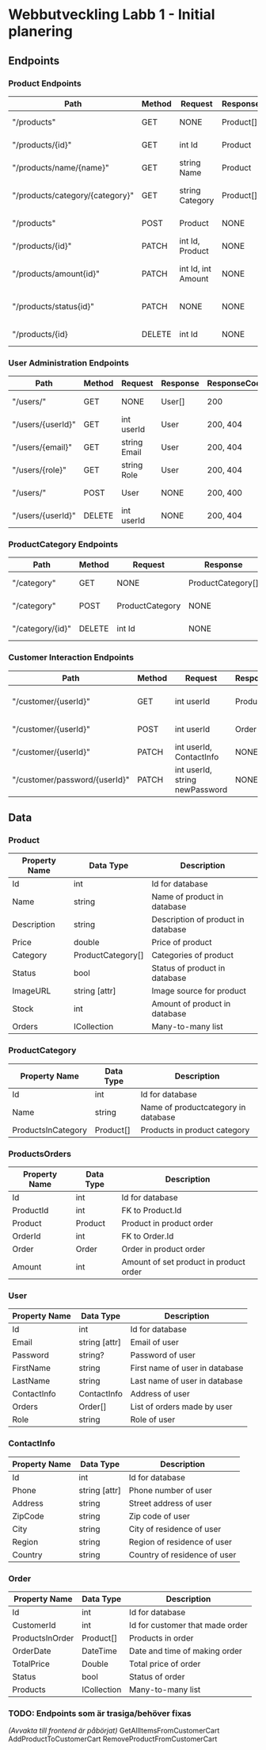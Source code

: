 # Webbutveckling Labb 1 - Initial planering

## Endpoints

### Product Endpoints

| Path                            | Method | Request            | Response  | ResponseCodes | Description                  | TODO |
| ------------------------------- | ------ | ------------------ | --------- | ------------- | ---------------------------- | ---- |
| "/products"                     | GET    | NONE               | Product[] | 200, 404      | Get all products             |      |
| "/products/{id}"                | GET    | int Id             | Product   | 200, 404      | Get product by id            |      |
| "/products/name/{name}"         | GET    | string Name        | Product   | 200, 404      | Get product by name          |      |
| "/products/category/{category}" | GET    | string Category    | Product[] | 200, 404      | Get all products in category |      |
| "/products"                     | POST   | Product            | NONE      | 200, 400      | Add new product              |      |
| "/products/{id}"                | PATCH  | int Id, Product    | NONE      | 200, 400      | Update product               |      |
| "/products/amount{id}"          | PATCH  | int Id, int Amount | NONE      |               | Add amount to inventory      | FIX  |
| "/products/status{id}"          | PATCH  | NONE               | NONE      |               | Toggle status on product     | FIX  |
| "/products/{id}                 | DELETE | int Id             | NONE      | 200, 404      | Delete product               |      |

### User Administration Endpoints

| Path              | Method | Request      | Response | ResponseCodes | Description       |
| ----------------- | ------ | ------------ | -------- | ------------- | ----------------- |
| "/users/"         | GET    | NONE         | User[]   | 200           | Get all users     |
| "/users/{userId}" | GET    | int userId   | User     | 200, 404      | Get user by id    |
| "/users/{email}"  | GET    | string Email | User     | 200, 404      | Get user by email |
| "/users/{role}"   | GET    | string Role  | User     | 200, 404      | Get user by role  |
| "/users/"         | POST   | User         | NONE     | 200, 400      | Add new user      |
| "/users/{userId}" | DELETE | int userId   | NONE     | 200, 404      | Delete user       |

### ProductCategory Endpoints

| Path             | Method | Request         | Response          | ResponseCodes | Description        |
| ---------------- | ------ | --------------- | ----------------- | ------------- | ------------------ |
| "/category"      | GET    | NONE            | ProductCategory[] | 200           | Get all categories |
| "/category"      | POST   | ProductCategory | NONE              | 200, 400      | Add new category   |
| "/category/{id}" | DELETE | int Id          | NONE              | 200, 404      | Delete category    |

### Customer Interaction Endpoints

| Path                          | Method | Request                        | Response  | ResponseCodes | Description                  |
| ----------------------------- | ------ | ------------------------------ | --------- | ------------- | ---------------------------- |
| "/customer/{userId}"          | GET    | int userId                     | Product[] | 200, 400      | Get all items from user cart |
| "/customer/{userId}"          | POST   | int userId                     | Order     | 200, 400      | Create a user order          |
| "/customer/{userId}"          | PATCH  | int userId, ContactInfo        | NONE      | 200, 404      | Update user info             |
| "/customer/password/{userId}" | PATCH  | int userId, string newPassword | NONE      | 200, 404      | Update user password         |

## Data

### Product

| Property Name | Data Type                  | Description                        |
| ------------- | -------------------------- | ---------------------------------- |
| Id            | int                        | Id for database                    |
| Name          | string                     | Name of product in database        |
| Description   | string                     | Description of product in database |
| Price         | double                     | Price of product                   |
| Category      | ProductCategory[]          | Categories of product              |
| Status        | bool                       | Status of product in database      |
| ImageURL      | string [attr]              | Image source for product           |
| Stock         | int                        | Amount of product in database      |
| Orders        | ICollection<ProductOrders> | Many-to-many list                  |

### ProductCategory

| Property Name      | Data Type | Description                         |
| ------------------ | --------- | ----------------------------------- |
| Id                 | int       | Id for database                     |
| Name               | string    | Name of productcategory in database |
| ProductsInCategory | Product[] | Products in product category        |

### ProductsOrders

| Property Name | Data Type | Description                            |
| ------------- | --------- | -------------------------------------- |
| Id            | int       | Id for database                        |
| ProductId     | int       | FK to Product.Id                       |
| Product       | Product   | Product in product order               |
| OrderId       | int       | FK to Order.Id                         |
| Order         | Order     | Order in product order                 |
| Amount        | int       | Amount of set product in product order |

### User

| Property Name | Data Type     | Description                    |
| ------------- | ------------- | ------------------------------ |
| Id            | int           | Id for database                |
| Email         | string [attr] | Email of user                  |
| Password      | string?       | Password of user               |
| FirstName     | string        | First name of user in database |
| LastName      | string        | Last name of user in database  |
| ContactInfo   | ContactInfo   | Address of user                |
| Orders        | Order[]       | List of orders made by user    |
| Role          | string        | Role of user                   |

### ContactInfo

| Property Name | Data Type     | Description                  |
| ------------- | ------------- | ---------------------------- |
| Id            | int           | Id for database              |
| Phone         | string [attr] | Phone number of user         |
| Address       | string        | Street address of user       |
| ZipCode       | string        | Zip code of user             |
| City          | string        | City of residence of user    |
| Region        | string        | Region of residence of user  |
| Country       | string        | Country of residence of user |

### Order

| Property Name   | Data Type                  | Description                     |
| --------------- | -------------------------- | ------------------------------- |
| Id              | int                        | Id for database                 |
| CustomerId      | int                        | Id for customer that made order |
| ProductsInOrder | Product[]                  | Products in order               |
| OrderDate       | DateTime                   | Date and time of making order   |
| TotalPrice      | Double                     | Total price of order            |
| Status          | bool                       | Status of order                 |
| Products        | ICollection<ProductOrders> | Many-to-many list               |

### TODO: Endpoints som är trasiga/behöver fixas

_(Avvakta till frontend är påbörjat)_
GetAllItemsFromCustomerCart
AddProductToCustomerCart
RemoveProductFromCustomerCart
